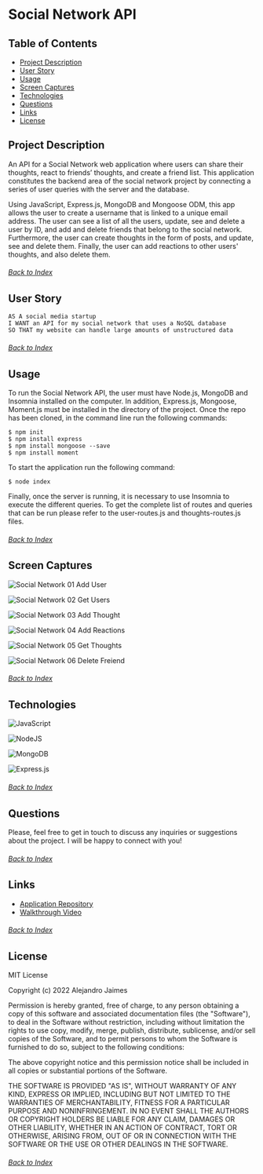 # Social Network API

## Table of Contents

- [Project Description](#Project-Description)
- [User Story](#User-Story)
- [Usage](#Usage)
- [Screen Captures](#Screen-Captures)
- [Technologies](#Technologies)
- [Questions](#Questions)
- [Links](#Links)
- [License](#License)


## Project Description

An API for a Social Network web application where users can share their thoughts, react to friends’ thoughts, and create a friend list. This application constitutes the backend area of the social network project by connecting a series of user queries with the server and the database.

Using JavaScript, Express.js, MongoDB and Mongoose ODM, this app allows the user to create a username that is linked to a unique email address. The user can see a list of all the users, update, see and delete a user by ID, and add and delete friends that belong to the social network. Furthermore, the user can create thoughts in the form of posts, and update, see and delete them. Finally, the user can add reactions to other users' thoughts, and also delete them.

###### [Back to Index](#Table-of-Contents)


## User Story

```
AS A social media startup
I WANT an API for my social network that uses a NoSQL database
SO THAT my website can handle large amounts of unstructured data
```
###### [Back to Index](#Table-of-Contents)

## Usage
To run the Social Network API, the user must have Node.js, MongoDB and Insomnia installed on the computer. In addition, Express.js, Mongoose, Moment.js must be installed in the directory of the project. Once the repo has been cloned, in the command line run the following commands:

```
$ npm init
$ npm install express
$ npm install mongoose --save 
$ npm install moment
```

To start the application run the following command:

```
$ node index
```
Finally, once the server is running, it is necessary to use Insomnia to execute the different queries. To get the complete list of routes and queries that can be run please refer to the user-routes.js and thoughts-routes.js files.

###### [Back to Index](#Table-of-Contents)

## Screen Captures
![Social Network 01 Add User](./assets/images/social_network_01_add_user.png)

![Social Network 02 Get Users](./assets/images/social_network_02_get_users.png)

![Social Network 03 Add Thought](./assets/images/social_network_03_add_thought.png)

![Social Network 04 Add Reactions](./assets/images/social_network_04_add_reaction.png)

![Social Network 05 Get Thoughts](./assets/images/social_network_05_get_thoughts.png)

![Social Network 06 Delete Freiend](./assets/images/social_network_06_delete_friend.png)

###### [Back to Index](#Table-of-Contents)

## Technologies
![JavaScript](https://img.shields.io/badge/javascript-%23323330.svg?style=for-the-badge&logo=javascript&logoColor=%23F7DF1E)

![NodeJS](https://img.shields.io/badge/node.js-6DA55F?style=for-the-badge&logo=node.js&logoColor=white)

![MongoDB](https://img.shields.io/badge/MongoDB-%234ea94b.svg?style=for-the-badge&logo=mongodb&logoColor=white)

![Express.js](https://img.shields.io/badge/express.js-%23404d59.svg?style=for-the-badge&logo=express&logoColor=%2361DAFB)

###### [Back to Index](#Table-of-Contents)

## Questions
Please, feel free to get in touch to discuss any inquiries or suggestions about the project. I will be happy to connect with you!
###### [Back to Index](#Table-of-Contents)

## Links
- [Application Repository](https://github.com/AlexJCturbo/social_network_api)
- [Walkthrough Video]()
###### [Back to Index](#Table-of-Contents)


## License
MIT License

Copyright (c) 2022 Alejandro Jaimes

Permission is hereby granted, free of charge, to any person obtaining a copy of this software and associated documentation files (the "Software"), to deal in the Software without restriction, including without limitation the rights to use copy, modify, merge, publish, distribute, sublicense, and/or sell copies of the Software, and to permit persons to whom the Software is furnished to do so, subject to the following conditions:

The above copyright notice and this permission notice shall be included in all copies or substantial portions of the Software.

THE SOFTWARE IS PROVIDED "AS IS", WITHOUT WARRANTY OF ANY KIND, EXPRESS OR IMPLIED, INCLUDING BUT NOT LIMITED TO THE WARRANTIES OF MERCHANTABILITY, FITNESS FOR A PARTICULAR PURPOSE AND NONINFRINGEMENT. IN NO EVENT SHALL THE AUTHORS OR COPYRIGHT HOLDERS BE LIABLE FOR ANY CLAIM, DAMAGES OR OTHER LIABILITY, WHETHER IN AN ACTION OF CONTRACT, TORT OR OTHERWISE, ARISING FROM, OUT OF OR IN CONNECTION WITH THE SOFTWARE OR THE USE OR OTHER DEALINGS IN THE SOFTWARE.
###### [Back to Index](#Table-of-Contents)